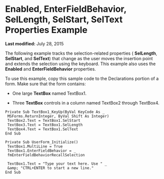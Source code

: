 
# Enabled, EnterFieldBehavior, SelLength, SelStart, SelText Properties Example

 **Last modified:** July 28, 2015

The following example tracks the selection-related properties ( **SelLength**,  **SelStart**, and  **SelText**) that change as the user moves the insertion point and extends the selection using the keyboard. This example also uses the  **Enabled** and **EnterFieldBehavior** properties.

To use this example, copy this sample code to the Declarations portion of a form. Make sure that the form contains:



- One large  **TextBox** named TextBox1.
    
- Three  **TextBox** controls in a column named TextBox2 through TextBox4.
    




```
Private Sub TextBox1_KeyUp(ByVal KeyCode As _ 
 MSForms.ReturnInteger, ByVal Shift As Integer) 
 TextBox2.Text = TextBox1.SelStart 
 TextBox3.Text = TextBox1.SelLength 
 TextBox4.Text = TextBox1.SelText 
End Sub
```




```
Private Sub UserForm_Initialize() 
 TextBox1.MultiLine = True 
 TextBox1.EnterFieldBehavior = _ 
 fmEnterFieldBehaviorRecallSelection 
 
 TextBox1.Text = "Type your text here. Use " _ 
 &amp; "CTRL+ENTER to start a new line." 
End Sub
```

